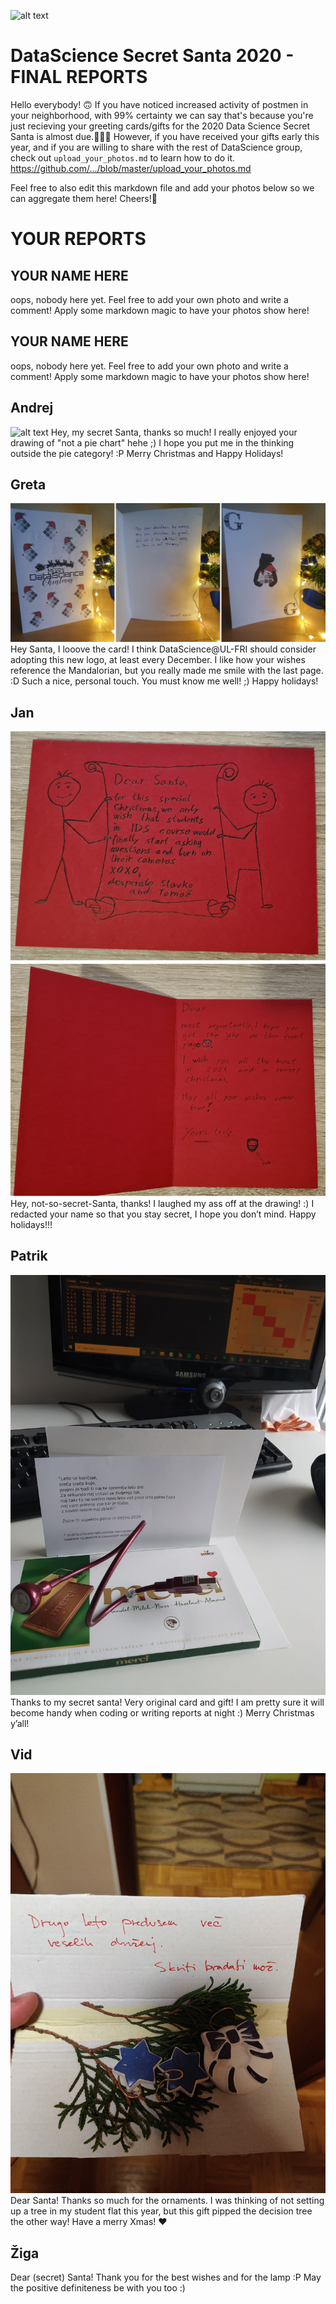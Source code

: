 ![alt text](https://cdn.discordapp.com/attachments/776118402094858311/779774099705561098/ds3.png)

# DataScience Secret Santa 2020 - FINAL REPORTS
Hello everybody! 🙃
If you have noticed increased activity of postmen in your neighborhood, with 99% certainty we can say that's because you're just recieving your greeting cards/gifts for the 2020 Data Science Secret Santa  is almost due.🥳🎆🎇
However, if you have received your gifts early this year, and if you are willing to share with the rest of DataScience group, check out `upload_your_photos.md` to learn how to do it.
https://github.com/.../blob/master/upload_your_photos.md

Feel free to also edit this markdown file and add your photos below so we can aggregate them here!
Cheers!🥳

# YOUR REPORTS

## YOUR NAME HERE
oops, nobody here yet. Feel free to add your own photo and write a comment! Apply some markdown magic to have your photos show here!

## YOUR NAME HERE
oops, nobody here yet. Feel free to add your own photo and write a comment! Apply some markdown magic to have your photos show here!


## Andrej
![alt text](andrej_secret_santa.png)
Hey, my secret Santa, thanks so much! I really enjoyed your drawing of "not a pie chart" hehe ;) I hope you put me in the thinking outside the pie category! :P Merry Christmas and Happy Holidays!

## Greta
![alt text](greta_secret_santa.jpg)
Hey Santa, I looove the card! I think DataScience@UL-FRI should consider adopting this new logo, at least every December. I like how your wishes reference the Mandalorian, but you really made me smile with the last page. :D Such a nice, personal touch. You must know me well! ;) Happy holidays!

## Jan
![alt text](jan_secret_santa_card.jpg)
Hey, not-so-secret-Santa, thanks! I laughed my ass off at the drawing! :) I redacted your name so that you stay secret, I hope you don’t mind. Happy holidays!!!

## Patrik
![alt text](secret_santa_patrik.jpeg)
Thanks to my secret santa! Very original card and gift! I am pretty sure it will become handy when coding or writing reports at night :) Merry Christmas y’all!

## Vid
![alt text](Secret_santa_Vid.jpg)
Dear Santa! Thanks so much for the ornaments. I was thinking of not setting up a tree in my student flat this year, but this gift pipped the decision tree the other way! Have a merry Xmas! ❤️

## Žiga
Dear (secret) Santa! Thank you for the best wishes and for the lamp :P May the positive definiteness be with you too :) 
